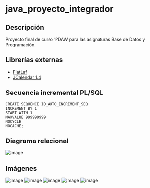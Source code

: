 # java_proyecto_integrador

## Descripción

Proyecto final de curso 1ºDAW para las asignaturas Base de Datos y Programación.

## Librerías externas

- [FlatLaf](https://www.formdev.com/flatlaf/)
- [JCalendar 1.4](https://toedter.com/jcalendar/)

## Secuencia incremental PL/SQL

```
CREATE SEQUENCE ID_AUTO_INCREMENT_SEQ
INCREMENT BY 1
START WITH 1
MAXVALUE 999999999
NOCYCLE
NOCACHE;
```

## Diagrama relacional
![image](https://user-images.githubusercontent.com/14199521/215194638-9fc272fc-c6dc-435a-a945-236ec7c3f9ff.png)

## Imágenes
![image](https://user-images.githubusercontent.com/14199521/215194882-ff292d15-297d-4ea2-86c6-b68711efb0dd.png)
![image](https://user-images.githubusercontent.com/14199521/215194914-53d17622-946b-4ce9-a8d2-9c22c96302c9.png)
![image](https://user-images.githubusercontent.com/14199521/215194946-76e3ef67-7439-47bc-b01a-b3d42c8a31a7.png)
![image](https://user-images.githubusercontent.com/14199521/215194968-3a69b11f-f8f0-45d6-bfbc-bb6188fc4eb9.png)
![image](https://user-images.githubusercontent.com/14199521/215195004-22022770-2714-49a5-b112-d2716237d41a.png)

